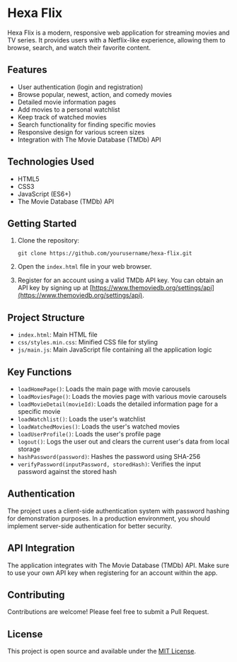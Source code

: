 # Hexa Flix

Hexa Flix is a modern, responsive web application for streaming movies and TV series. It provides users with a Netflix-like experience, allowing them to browse, search, and watch their favorite content.

## Features

- User authentication (login and registration)
- Browse popular, newest, action, and comedy movies
- Detailed movie information pages
- Add movies to a personal watchlist
- Keep track of watched movies
- Search functionality for finding specific movies
- Responsive design for various screen sizes
- Integration with The Movie Database (TMDb) API

## Technologies Used

- HTML5
- CSS3
- JavaScript (ES6+)
- The Movie Database (TMDb) API

## Getting Started

1. Clone the repository:
   ```
   git clone https://github.com/yourusername/hexa-flix.git
   ```

2. Open the `index.html` file in your web browser.

3. Register for an account using a valid TMDb API key. You can obtain an API key by signing up at [https://www.themoviedb.org/settings/api](https://www.themoviedb.org/settings/api).

## Project Structure

- `index.html`: Main HTML file
- `css/styles.min.css`: Minified CSS file for styling
- `js/main.js`: Main JavaScript file containing all the application logic

## Key Functions

- `loadHomePage()`: Loads the main page with movie carousels
- `loadMoviesPage()`: Loads the movies page with various movie carousels
- `loadMovieDetail(movieId)`: Loads the detailed information page for a specific movie
- `loadWatchlist()`: Loads the user's watchlist
- `loadWatchedMovies()`: Loads the user's watched movies
- `loadUserProfile()`: Loads the user's profile page
- `logout()`: Logs the user out and clears the current user's data from local storage
- `hashPassword(password)`: Hashes the password using SHA-256
- `verifyPassword(inputPassword, storedHash)`: Verifies the input password against the stored hash

## Authentication

The project uses a client-side authentication system with password hashing for demonstration purposes. In a production environment, you should implement server-side authentication for better security.


## API Integration

The application integrates with The Movie Database (TMDb) API. Make sure to use your own API key when registering for an account within the app.

## Contributing

Contributions are welcome! Please feel free to submit a Pull Request.

## License

This project is open source and available under the [MIT License](LICENSE).
